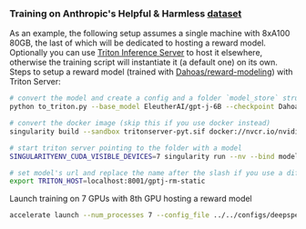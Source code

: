 ### Training on Anthropic's Helpful & Harmless [dataset](https://github.com/anthropics/hh-rlhf)

As an example, the following setup assumes a single machine with 8xA100 80GB, the last of which will be dedicated to hosting a reward model. Optionally you can use [Triton Inference Server](https://github.com/triton-inference-server) to host it elsewhere, otherwise the training script will instantiate it (a default one) on its own. Steps to setup a reward model (trained with [Dahoas/reward-modeling](https://github.com/Dahoas/reward-modeling)) with Triton Server:

```sh
# convert the model and create a config and a folder `model_store` structured for triton
python to_triton.py --base_model EleutherAI/gpt-j-6B --checkpoint Dahoas/gptj-rm-static --revision 676bfd4d

# convert the docker image (skip this if you use docker instead)
singularity build --sandbox tritonserver-pyt.sif docker://nvcr.io/nvidia/tritonserver:22.08-pyt-python-py3
```

```sh
# start triton server pointing to the folder with a model
SINGULARITYENV_CUDA_VISIBLE_DEVICES=7 singularity run --nv --bind model_store:/model_store tritonserver-pyt.sif tritonserver --model-repository=/model_store &

# set model's url and replace the name after the slash if you use a different checkpoint
export TRITON_HOST=localhost:8001/gptj-rm-static
```

Launch training on 7 GPUs with 8th GPU hosting a reward model
```sh
accelerate launch --num_processes 7 --config_file ../../configs/deepspeed/zero2-bf16.yaml ppo_hh.py
```
